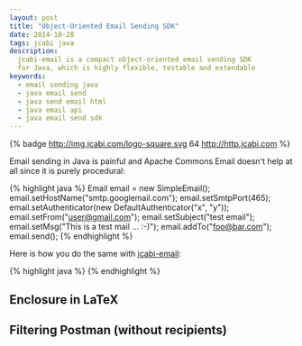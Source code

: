```yaml
---
layout: post
title: "Object-Oriented Email Sending SDK"
date: 2014-10-28
tags: jcabi java
description:
  jcabi-email is a compact object-oriented email sending SDK
  for Java, which is highly flexible, testable and extendable
keywords:
  - email sending java
  - java email send
  - java send email html
  - java email api
  - java email send sdk
---
```


{% badge http://img.jcabi.com/logo-square.svg 64 http://http.jcabi.com %}

Email sending in Java is painful and Apache Commons Email
doesn't help at all since it is purely procedural:

{% highlight java %}
Email email = new SimpleEmail();
email.setHostName("smtp.googlemail.com");
email.setSmtpPort(465);
email.setAuthenticator(new DefaultAuthenticator("x", "y"));
email.setFrom("user@gmail.com");
email.setSubject("test email");
email.setMsg("This is a test mail ... :-)");
email.addTo("foo@bar.com");
email.send();
{% endhighlight %}

Here is how you do the same with [jcabi-email](http://email.jcabi.com):

{% highlight java %}
{% endhighlight %}

<!--more-->

## Enclosure in LaTeX

## Filtering Postman (without recipients)
